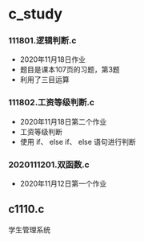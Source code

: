 # c_study

### 111801.逻辑判断.c
- 2020年11月18日作业
- 题目是课本107页的习题，第3题
- 利用了三目运算

### 111802.工资等级判断.c
- 2020年11月18日第二个作业
- 工资等级判断
- 使用
if、
else if、
else 
语句进行判断

### 2020111201.双函数.c
- 2020年11月12日第一个作业

## c1110.c
学生管理系统
